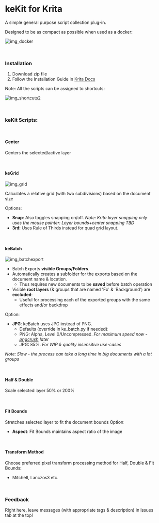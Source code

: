 # keKit for Krita

A simple general purpose script collection plug-in.

Designed to be as compact as possible when used as a docker:

![img_docker](https://github.com/kedepot/keKit-Krita/assets/95410139/d03a03b9-958e-4b74-8142-39e8d68db54d)

&nbsp;
### Installation
1. Download zip file
2. Follow the Installation Guide in [Krita Docs](https://docs.krita.org/en/user_manual/python_scripting/install_custom_python_plugin.html#how-to-install-a-python-plugin)

Note: All the scripts can be assigned to shortcuts:

![img_shortcuts2](https://github.com/kedepot/keKit-Krita/assets/95410139/017ca795-6f67-4c4d-945c-5725ae1fcefe)


&nbsp;
&nbsp;
### keKit Scripts:

&nbsp;
#### Center
Centers the selected/active layer

&nbsp;
#### keGrid
![img_grid](https://github.com/kedepot/keKit-Krita/assets/95410139/a9ae7e37-6be3-446e-8851-a0d492b27419)

Calculates a relative grid (with two subdivisions) based on the document size

Options:
- **Snap**: Also toggles snapping on/off.
  _Note: Krita layer snapping only uses *the mouse pointer*: Layer bounds+center snapping TBD_
- **3rd**: Uses Rule of Thirds instead for quad grid layout.

&nbsp; 
#### keBatch
![img_batchexport](https://github.com/kedepot/keKit-Krita/assets/95410139/8bb6f406-a491-496a-8bb8-ada4a6a5e70b)

- Batch Exports **visible Groups/Folders**.
- Automatically creates a subfolder for the exports based on the document name & location.
    - Thus requires new documents to be **saved** before batch operation
- Visible **root layers** (& groups that are named 'Fx' & 'Background') are **excluded**:
    - Useful for processing each of the exported groups with the same effects and/or backdrop

Option:
- **JPG**: keBatch uses JPG instead of PNG.
    - Defaults (override in ke_batch.py if needed):
    - PNG: Alpha, Level 0/Uncompressed. *For maximum speed now - [pngcrush](https://en.wikipedia.org/wiki/Pngcrush) later*
    - JPG: 85%. *For WIP & quality insensitive use-cases*

*Note: Slow - the process can take a long time in big documents with a lot groups*

&nbsp;
#### Half & Double
Scale selected layer 50% or 200%

&nbsp;
#### Fit Bounds
Stretches selected layer to fit the document bounds
Option:
- **Aspect**: Fit Bounds maintains aspect ratio of the image

&nbsp;
#### Transform Method
Choose preferred pixel transform processing method for Half, Double & Fit Bounds:
- Mitchell, Lanczos3 etc.

&nbsp;
### Feedback
Right here, leave messages (with appropriate tags & description) in Issues tab at the top!
